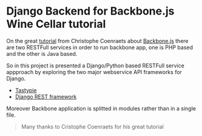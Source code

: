 Django Backend for Backbone.js Wine Cellar tutorial
====================================================

On the great [tutorial](http://coenraets.org/blog/2011/12/backbone-js-wine-cellar-tutorial-part-1-getting-started/)
from Christophe Coenraets about [Backbone.js](http://backbonejs.org) there
are two RESTFull services in order to run backbone app, one is PHP based
and the other is Java based. 

So in this project is presented a Django/Python based RESTFull service
appproach by exploring the two major webservice API frameworks for Django.

* [Tastypie](http://tastypieapi.org)
* [Django REST framework](http://django-rest-framework.org)


Moreover Backbone application is splitted in modules rather than in a single file.

> Many thanks to Cristophe Coenraets for his great tutorial
